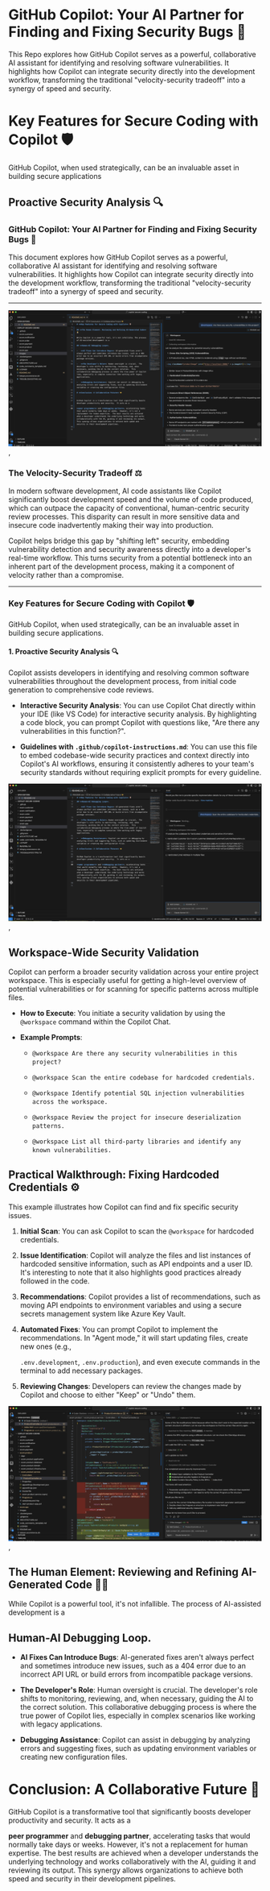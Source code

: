 # **GitHub Copilot: Your AI Partner for Finding and Fixing Security Bugs** 🤖

This Repo explores how GitHub Copilot serves as a powerful, collaborative AI assistant for identifying and resolving software vulnerabilities. It highlights how Copilot can integrate security directly into the development workflow, transforming the traditional "velocity-security tradeoff" into a synergy of speed and security.


# **Key Features for Secure Coding with Copilot** 🛡️

GitHub Copilot, when used strategically, can be an invaluable asset in building secure applications

## **Proactive Security Analysis** 🔍

### **GitHub Copilot: Your AI Partner for Finding and Fixing Security Bugs**  🤖

This document explores how GitHub Copilot serves as a powerful, collaborative AI assistant for identifying and resolving software vulnerabilities.  It highlights how Copilot can integrate security directly into the development workflow, transforming the traditional "velocity-security tradeoff" into a synergy of speed and security.

----------
<img src="image1.png">,

### **The Velocity-Security Tradeoff**  ⚖️

In modern software development, AI code assistants like Copilot significantly boost development speed and the volume of code produced, which can outpace the capacity of conventional, human-centric security review processes.  This disparity can result in more sensitive data and insecure code inadvertently making their way into production.

Copilot helps bridge this gap by "shifting left" security, embedding vulnerability detection and security awareness directly into a developer's real-time workflow.  This turns security from a potential bottleneck into an inherent part of the development process, making it a component of velocity rather than a compromise.

----------

### **Key Features for Secure Coding with Copilot**  🛡️

GitHub Copilot, when used strategically, can be an invaluable asset in building secure applications.

#### **1. Proactive Security Analysis**  🔍

Copilot assists developers in identifying and resolving common software vulnerabilities throughout the development process, from initial code generation to comprehensive code reviews.

-   **Interactive Security Analysis**: You can use Copilot Chat directly within your IDE (like VS Code) for interactive security analysis.  By highlighting a code block, you can prompt Copilot with questions like, "Are there any vulnerabilities in this function?".
    
-   **Guidelines with `.github/copilot-instructions.md`**: You can use this file to embed codebase-wide security practices and context directly into Copilot's AI workflows, ensuring it consistently adheres to your team's security standards without requiring explicit prompts for every guideline.

<img src="image2.png">,
## Workspace-Wide Security Validation

Copilot can perform a broader security validation across your entire project workspace.  This is especially useful for getting a high-level overview of potential vulnerabilities or for scanning for specific patterns across multiple files.

-   **How to Execute**: You initiate a security validation by using the `@workspace` command within the Copilot Chat.
    
-   **Example Prompts**:
    
    -   `@workspace Are there any security vulnerabilities in this project?`
        
    -   `@workspace Scan the entire codebase for hardcoded credentials.`
        
    -   `@workspace Identify potential SQL injection vulnerabilities across the workspace.`
        
    -   `@workspace Review the project for insecure deserialization patterns.`
        
    -   `@workspace List all third-party libraries and identify any known vulnerabilities.`

## **Practical Walkthrough: Fixing Hardcoded Credentials** ⚙️

This example illustrates how Copilot can find and fix specific security issues.

1.  **Initial Scan**: You can ask Copilot to scan the `@workspace` for hardcoded credentials.
    
2.  **Issue Identification**: Copilot will analyze the files and list instances of hardcoded sensitive information, such as API endpoints and a user ID.  It's interesting to note that it also highlights good practices already followed in the code.
    
3.  **Recommendations**: Copilot provides a list of recommendations, such as moving API endpoints to environment variables and using a secure secrets management system like Azure Key Vault.
    
4.  **Automated Fixes**: You can prompt Copilot to implement the recommendations.  In "Agent mode," it will start updating files, create new ones (e.g.,
    
    `.env.development`, `.env.production`), and even execute commands in the terminal to add necessary packages.
    
5.  **Reviewing Changes**: Developers can review the changes made by Copilot and choose to either "Keep" or "Undo" them.

<img src="image3.png">,

## **The Human Element: Reviewing and Refining AI-Generated Code** 🧑‍💻

While Copilot is a powerful tool, it's not infallible. The process of AI-assisted development is a

## **Human-AI Debugging Loop**.

-   **AI Fixes Can Introduce Bugs**: AI-generated fixes aren't always perfect and sometimes introduce new issues, such as a 404 error due to an incorrect API URL or build errors from incompatible package versions.
    
-   **The Developer's Role**: Human oversight is crucial.  The developer's role shifts to monitoring, reviewing, and, when necessary, guiding the AI to the correct solution.  This collaborative debugging process is where the true power of Copilot lies, especially in complex scenarios like working with legacy applications.
    
-   **Debugging Assistance**: Copilot can assist in debugging by analyzing errors and suggesting fixes, such as updating environment variables or creating new configuration files.

# **Conclusion: A Collaborative Future** 🤝


GitHub Copilot is a transformative tool that significantly boosts developer productivity and security.  It acts as a

**peer programmer** and **debugging partner**, accelerating tasks that would normally take days or weeks.  However, it's not a replacement for human expertise.  The best results are achieved when a developer understands the underlying technology and works collaboratively with the AI, guiding it and reviewing its output.  This synergy allows organizations to achieve both speed and security in their development pipelines.

